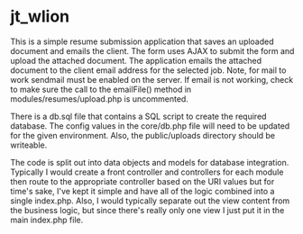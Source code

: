 # jt_wlion

This is a simple resume submission application that saves an uploaded document and emails the client. The form uses AJAX to submit the form and upload the attached document. The application emails the attached document to the client email address for the selected job. Note, for mail to work sendmail must be enabled on the server. If email is not working, check to make sure the call to the emailFile() method in modules/resumes/upload.php is uncommented. 

There is a db.sql file that contains a SQL script to create the required database.  The config values in the core/db.php file will need to be updated for the given environment. Also, the public/uploads directory should be writeable. 

The code is split out into data objects and models for database integration. Typically I would create a front controller and controllers for each module then route to the appropriate controller based on the URI values but for time's sake, I've kept it simple and have all of the logic combined into a single index.php. Also, I would typically separate out the view content from the business logic, but since there's really only one view I just put it in the main index.php file. 



